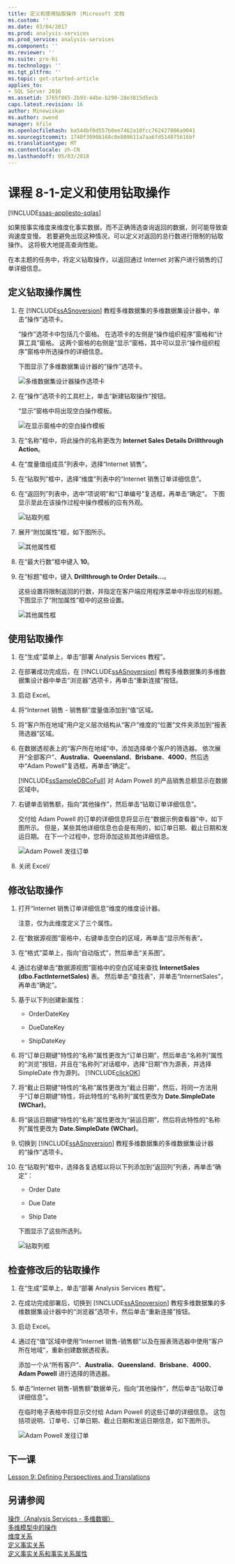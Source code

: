 ```yaml
---
title: 定义和使用钻取操作 |Microsoft 文档
ms.custom: ''
ms.date: 03/04/2017
ms.prod: analysis-services
ms.prod_service: analysis-services
ms.component: ''
ms.reviewer: ''
ms.suite: pro-bi
ms.technology: ''
ms.tgt_pltfrm: ''
ms.topic: get-started-article
applies_to:
- SQL Server 2016
ms.assetid: 3765f865-2b93-44be-b290-28e3815d5ecb
caps.latest.revision: 16
author: Minewiskan
ms.author: owend
manager: kfile
ms.openlocfilehash: ba544bf0d557b0ee7462a18fcc762427806a9041
ms.sourcegitcommit: 1740f3090b168c0e809611a7aa6fd514075616bf
ms.translationtype: MT
ms.contentlocale: zh-CN
ms.lasthandoff: 05/03/2018
---
```

# <a name="lesson-8-1---defining-and-using-a-drillthrough-action"></a>课程 8-1-定义和使用钻取操作
[!INCLUDE[ssas-appliesto-sqlas](../includes/ssas-appliesto-sqlas.md)]

如果按事实维度来维度化事实数据，而不正确筛选查询返回的数据，则可能导致查询速度变慢。 若要避免出现这种情况，可以定义对返回的总行数进行限制的钻取操作。 这将极大地提高查询性能。  
  
在本主题的任务中，将定义钻取操作，以返回通过 Internet 对客户进行销售的订单详细信息。  
  
## <a name="defining-the-drillthrough-action-properties"></a>定义钻取操作属性  
  
1.  在 [!INCLUDE[ssASnoversion](../includes/ssasnoversion-md.md)] 教程多维数据集的多维数据集设计器中，单击“操作”选项卡。  
  
    “操作”选项卡中包括几个窗格。 在选项卡的左侧是“操作组织程序”窗格和“计算工具”窗格。 这两个窗格的右侧是“显示”窗格，其中可以显示“操作组织程序”窗格中所选操作的详细信息。  
  
    下图显示了多维数据集设计器的“操作”选项卡。  
  
    ![多维数据集设计器操作选项卡](../analysis-services/media/l8-action1.gif "多维数据集设计器操作选项卡")  
  
2.  在“操作”选项卡的工具栏上，单击“新建钻取操作”按钮。  
  
    “显示”窗格中将出现空白操作模板。  
  
    ![在显示窗格中的空白操作模板](../analysis-services/media/l8-action2.gif "空的操作在显示窗格中的模板")  
  
3.  在“名称”框中，将此操作的名称更改为 **Internet Sales Details Drillthrough Action**。  
  
4.  在“度量值组成员”列表中，选择“Internet 销售”。  
  
5.  在“钻取列”框中，选择“维度”列表中的“Internet 销售订单详细信息”。  
  
6.  在“返回列”列表中，选中“项说明”和“订单编号”复选框，再单击“确定”。 下图显示至此在该操作过程中操作模板的应有外观。  
  
    ![钻取列框](../analysis-services/media/l8-action3.gif "钻取列中")  
  
7.  展开“附加属性”框，如下图所示。  
  
    ![其他属性框](../analysis-services/media/l8-action4.gif "其他属性框")  
  
8.  在“最大行数”框中键入 **10**。  
  
9. 在“标题”框中，键入 **Drillthrough to Order Details…**。  
  
    这些设置将限制返回的行数，并指定在客户端应用程序菜单中将出现的标题。 下图显示了“附加属性”框中的这些设置。  
  
    ![其他属性框](../analysis-services/media/l8-action5.gif "其他属性框")  
  
## <a name="using-the-drillthrough-action"></a>使用钻取操作  
  
1.  在“生成”菜单上，单击“部署 Analysis Services 教程”。  
  
2.  在部署成功完成后，在 [!INCLUDE[ssASnoversion](../includes/ssasnoversion-md.md)] 教程多维数据集的多维数据集设计器中单击“浏览器”选项卡，再单击“重新连接”按钮。  
  
3.  启动 Excel。  
  
4.  将“Internet 销售 - 销售额”度量值添加到“值”区域。  
  
5.  将“客户所在地域”用户定义层次结构从“客户”维度的“位置”文件夹添加到“报表筛选器”区域。  
  
6.  在数据透视表上的“客户所在地域”中，添加选择单个客户的筛选器。 依次展开“全部客户”、**Australia**、**Queensland**、**Brisbane**、**4000**，然后选中“Adam Powell”复选框，再单击“确定”。  
  
    [!INCLUDE[ssSampleDBCoFull](../includes/sssampledbcofull-md.md)] 对 Adam Powell 的产品销售总额显示在数据区域中。  
  
7.  右键单击销售额，指向“其他操作”，然后单击“钻取订单详细信息”。  
  
    交付给 Adam Powell 的订单的详细信息将显示在“数据示例查看器”中，如下图所示。 但是，某些其他详细信息也会是有用的，如订单日期、截止日期和发运日期。 在下一个过程中，您将添加这些其他详细信息。  
  
    ![Adam Powell 发往订单](../analysis-services/media/l8-action6.gif "到 Adam Powell 已发货的订单")  
  
8.  关闭 Excel/  
  
## <a name="modifying-the-drillthrough-action"></a>修改钻取操作  
  
1.  打开“Internet 销售订单详细信息”维度的维度设计器。  
  
    注意，仅为此维度定义了三个属性。  
  
2.  在“数据源视图”窗格中，右键单击空白的区域，再单击“显示所有表”。  
  
3.  在“格式”菜单上，指向“自动版式”，然后单击“关系图”。  
  
4.  通过右键单击“数据源视图”窗格中的空白区域来查找 **InternetSales (dbo.FactInternetSales)** 表。 然后单击“查找表”，并单击“InternetSales”，再单击“确定”。  
  
5.  基于以下列创建新属性：  
  
    -   OrderDateKey  
  
    -   DueDateKey  
  
    -   ShipDateKey  
  
6.  将“订单日期键”特性的“名称”属性更改为“订单日期”，然后单击“名称列”属性的“浏览”按钮，并且在“名称列”对话框中，选择“日期”作为源表，并选择 SimpleDate 作为源列。 [!INCLUDE[clickOK](../includes/clickok-md.md)]  
  
7.  将“截止日期键”特性的“名称”属性更改为“截止日期”，然后，将同一方法用于“订单日期键”特性，将此特性的“名称列”属性更改为 **Date.SimpleDate (WChar)**。  
  
8.  将“装运日期键”特性的“名称”属性更改为“装运日期”，然后将此特性的“名称列”属性更改为 **Date.SimpleDate (WChar)**。  
  
9. 切换到 [!INCLUDE[ssASnoversion](../includes/ssasnoversion-md.md)] 教程多维数据集的多维数据集设计器的“操作”选项卡。  
  
10. 在“钻取列”框中，选择各复选框以将以下列添加到“返回列”列表，再单击“确定”：  
  
    -   Order Date  
  
    -   Due Date  
  
    -   Ship Date  
  
    下图显示了这些所选列。  
  
    ![钻取列框](../analysis-services/media/l8-action7.gif "钻取列中")  
  
## <a name="reviewing-the-modified-drillthrough-action"></a>检查修改后的钻取操作  
  
1.  在“生成”菜单上，单击“部署 Analysis Services 教程”。  
  
2.  在成功完成部署后，切换到 [!INCLUDE[ssASnoversion](../includes/ssasnoversion-md.md)] 教程多维数据集的多维数据集设计器中的“浏览器”选项卡，然后单击“重新连接”按钮。  
  
3.  启动 Excel。  
  
4.  通过在“值”区域中使用“Internet 销售-销售额”以及在报表筛选器中使用“客户所在地域”，重新创建数据透视表。  
  
    添加一个从“所有客户”、**Australia**、**Queensland**、**Brisbane**、**4000**、**Adam Powell** 进行选择的筛选器。  
  
5.  单击“Internet 销售-销售额”数据单元，指向“其他操作”，然后单击“钻取订单详细信息”。  
  
    在临时电子表格中将显示交付给 Adam Powell 的这些订单的详细信息。 这包括项说明、订单号、订单日期、截止日期和发运日期信息，如下图所示。  
  
    ![Adam Powell 发往订单](../analysis-services/media/l8-action8.gif "到 Adam Powell 已发货的订单")  
  
## <a name="next-lesson"></a>下一课  
[Lesson 9: Defining Perspectives and Translations](../analysis-services/lesson-9-defining-perspectives-and-translations.md)  
  
## <a name="see-also"></a>另请参阅  
[操作（Analysis Services - 多维数据）](../analysis-services/multidimensional-models/actions-analysis-services-multidimensional-data.md)  
[多维模型中的操作](../analysis-services/multidimensional-models/actions-in-multidimensional-models.md)  
[维度关系](../analysis-services/multidimensional-models-olap-logical-cube-objects/dimension-relationships.md)  
[定义事实关系](../analysis-services/lesson-5-2-defining-a-fact-relationship.md)  
[定义事实关系和事实关系属性](../analysis-services/multidimensional-models/define-a-fact-relationship-and-fact-relationship-properties.md)  
  
  
  
